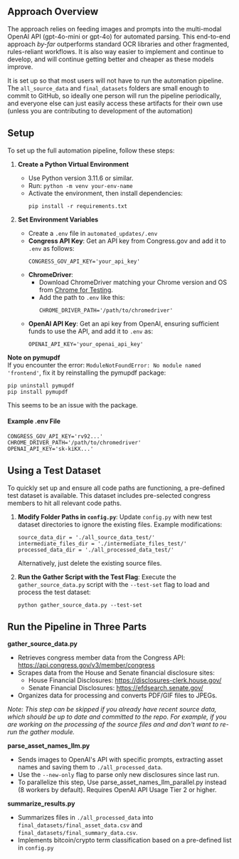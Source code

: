 ## Approach Overview
The approach relies on feeding images and prompts into the multi-modal OpenAI API (gpt-4o-mini or gpt-4o) for automated parsing. This end-to-end approach *by-far* outperforms standard OCR libraries and other fragmented, rules-reliant workflows. It is also way easier to implement and continue to develop, and will continue getting better and cheaper as these models improve.

It is set up so that most users will not have to run the automation pipeline. The `all_source_data` and `final_datasets` folders are small enough to commit to GitHub, so ideally one person will run the pipeline periodically, and everyone else can just easily access these artifacts for their own use (unless you are contributing to development of the automation)

## Setup

To set up the full automation pipeline, follow these steps:

1. **Create a Python Virtual Environment**  
   - Use Python version 3.11.6 or similar.
   - Run: `python -m venv your-env-name`
   - Activate the environment, then install dependencies:  
     ```
     pip install -r requirements.txt
     ```

2. **Set Environment Variables**  
   - Create a `.env` file in `automated_updates/.env`
   - **Congress API Key**: Get an API key from Congress.gov and add it to `.env` as follows:  
     ```
     CONGRESS_GOV_API_KEY='your_api_key'
     ```
   - **ChromeDriver**:  
     - Download ChromeDriver matching your Chrome version and OS from [Chrome for Testing](https://googlechromelabs.github.io/chrome-for-testing/).
     - Add the path to `.env` like this:  
       ```
       CHROME_DRIVER_PATH='/path/to/chromedriver'
       ```
   - **OpenAI API Key**: Get an api key from OpenAI, ensuring sufficient funds to use the API, and add it to `.env` as:  
     ```
     OPENAI_API_KEY='your_openai_api_key'
     ```

**Note on pymupdf**  
   If you encounter the error: `ModuleNotFoundError: No module named 'frontend'`, fix it by reinstalling the pymupdf package:
   ```
   pip uninstall pymupdf
   pip install pymupdf
   ```

   This seems to be an issue with the package.

#### Example .env File
```
CONGRESS_GOV_API_KEY='rv92...'
CHROME_DRIVER_PATH='/path/to/chromedriver'
OPENAI_API_KEY='sk-kiKX...'
```

## Using a Test Dataset

To quickly set up and ensure all code paths are functioning, a pre-defined test dataset is available. This dataset includes pre-selected congress members to hit all relevant code paths.

1. **Modify Folder Paths in `config.py`**: Update `config.py` with new test dataset directories to ignore the existing files. Example modifications:
   ```
   source_data_dir = './all_source_data_test/'  
   intermediate_files_dir = './intermediate_files_test/'  
   processed_data_dir = './all_processed_data_test/'  
   ```
   Alternatively, just delete the existing source files.
   
2. **Run the Gather Script with the Test Flag**: Execute the `gather_source_data.py` script with the `--test-set` flag to load and process the test dataset:

   ```python gather_source_data.py --test-set```


## Run the Pipeline in Three Parts

**gather_source_data.py**  
* Retrieves congress member data from the Congress API: https://api.congress.gov/v3/member/congress  
* Scrapes data from the House and Senate financial disclosure sites:
    - House Financial Disclosures: https://disclosures-clerk.house.gov/
    - Senate Financial Disclosures: https://efdsearch.senate.gov/
* Organizes data for processing and converts PDF/GIF files to JPEGs.

*Note: This step can be skipped if you already have recent source data, which should be up to date and committed to the repo. For example, if you are working on the processing of the source files and and don't want to re-run the gather module.*

**parse_asset_names_llm.py**  
* Sends images to OpenAI's API with specific prompts, extracting asset names and saving them to `./all_processed_data`.
* Use the `--new-only` flag to parse only new disclosures since last run.
* To parallelize this step, Use parse_asset_names_llm_parallel.py instead (8 workers by default). Requires OpenAI API Usage Tier 2 or higher.
     
**summarize_results.py**  
* Summarizes files in `./all_processed_data` into `final_datasets/final_asset_data.csv` and `final_datasets/final_summary_data.csv`.
* Implements bitcoin/crypto term classification based on a pre-defined list in `config.py`
